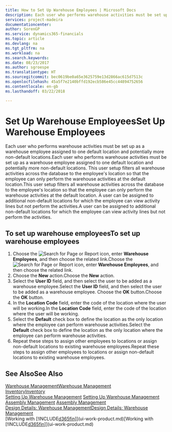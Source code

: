 ```yaml
---
title: How to Set Up Warehouse Employees | Microsoft Docs
description: Each user who performs warehouse activities must be set up as a warehouse employee assigned to one default location and potentially more non-default locations.
services: project-madeira
documentationcenter: 
author: SorenGP
ms.service: dynamics365-financials
ms.topic: article
ms.devlang: na
ms.tgt_pltfrm: na
ms.workload: na
ms.search.keywords: 
ms.date: 08/23/2017
ms.author: sgroespe
ms.translationtype: HT
ms.sourcegitcommit: bec0619be0a65e3625759e13d2866ac615d7513c
ms.openlocfilehash: 45a5f7e2140bffd192ecb586e45cc44894752656
ms.contentlocale: en-gb
ms.lasthandoff: 03/22/2018

---
```

# <a name="set-up-warehouse-employees"></a><span data-ttu-id="5d1c0-103">Set Up Warehouse Employees</span><span class="sxs-lookup"><span data-stu-id="5d1c0-103">Set Up Warehouse Employees</span></span>
<span data-ttu-id="5d1c0-104">Each user who performs warehouse activities must be set up as a warehouse employee assigned to one default location and potentially more non-default locations.</span><span class="sxs-lookup"><span data-stu-id="5d1c0-104">Each user who performs warehouse activities must be set up as a warehouse employee assigned to one default location and potentially more non-default locations.</span></span> <span data-ttu-id="5d1c0-105">This user setup filters all warehouse activities across the database to the employee's location so that the employee can only perform the warehouse activities at the default location.</span><span class="sxs-lookup"><span data-stu-id="5d1c0-105">This user setup filters all warehouse activities across the database to the employee's location so that the employee can only perform the warehouse activities at the default location.</span></span> <span data-ttu-id="5d1c0-106">A user can be assigned to additional non-default locations for which the employee can view activity lines but not perform the activities.</span><span class="sxs-lookup"><span data-stu-id="5d1c0-106">A user can be assigned to additional non-default locations for which the employee can view activity lines but not perform the activities.</span></span>

## <a name="to-set-up-warehouse-employees"></a><span data-ttu-id="5d1c0-107">To set up warehouse employees</span><span class="sxs-lookup"><span data-stu-id="5d1c0-107">To set up warehouse employees</span></span>  
1.  <span data-ttu-id="5d1c0-108">Choose the ![Search for Page or Report](media/ui-search/search_small.png "Search for Page or Report icon") icon, enter **Warehouse Employees**, and then choose the related link.</span><span class="sxs-lookup"><span data-stu-id="5d1c0-108">Choose the ![Search for Page or Report](media/ui-search/search_small.png "Search for Page or Report icon") icon, enter **Warehouse Employees**, and then choose the related link.</span></span>  
2. <span data-ttu-id="5d1c0-109">Choose the **New** action.</span><span class="sxs-lookup"><span data-stu-id="5d1c0-109">Choose the **New** action.</span></span>  
3. <span data-ttu-id="5d1c0-110">Select the **User ID** field, and then select the user to be added as a warehouse employee.</span><span class="sxs-lookup"><span data-stu-id="5d1c0-110">Select the **User ID** field, and then select the user to be added as a warehouse employee.</span></span> <span data-ttu-id="5d1c0-111">Choose the **OK** button.</span><span class="sxs-lookup"><span data-stu-id="5d1c0-111">Choose the **OK** button.</span></span>  
6.  <span data-ttu-id="5d1c0-112">In the **Location Code** field, enter the code of the location where the user will be working.</span><span class="sxs-lookup"><span data-stu-id="5d1c0-112">In the **Location Code** field, enter the code of the location where the user will be working.</span></span>  
7.  <span data-ttu-id="5d1c0-113">Select the **Default** check box to define the location as the only location where the employee can perform warehouse activities.</span><span class="sxs-lookup"><span data-stu-id="5d1c0-113">Select the **Default** check box to define the location as the only location where the employee can perform warehouse activities.</span></span>  
8.  <span data-ttu-id="5d1c0-114">Repeat these steps to assign other employees to locations or assign non-default locations to existing warehouse employees.</span><span class="sxs-lookup"><span data-stu-id="5d1c0-114">Repeat these steps to assign other employees to locations or assign non-default locations to existing warehouse employees.</span></span>  

## <a name="see-also"></a><span data-ttu-id="5d1c0-115">See Also</span><span class="sxs-lookup"><span data-stu-id="5d1c0-115">See Also</span></span>  
[<span data-ttu-id="5d1c0-116">Warehouse Management</span><span class="sxs-lookup"><span data-stu-id="5d1c0-116">Warehouse Management</span></span>](warehouse-manage-warehouse.md)  
[<span data-ttu-id="5d1c0-117">Inventory</span><span class="sxs-lookup"><span data-stu-id="5d1c0-117">Inventory</span></span>](inventory-manage-inventory.md)  
<span data-ttu-id="5d1c0-118">[Setting Up Warehouse Management](warehouse-setup-warehouse.md)   </span><span class="sxs-lookup"><span data-stu-id="5d1c0-118">[Setting Up Warehouse Management](warehouse-setup-warehouse.md)   </span></span>  
<span data-ttu-id="5d1c0-119">[Assembly Management](assembly-assemble-items.md)  </span><span class="sxs-lookup"><span data-stu-id="5d1c0-119">[Assembly Management](assembly-assemble-items.md)  </span></span>  
[<span data-ttu-id="5d1c0-120">Design Details: Warehouse Management</span><span class="sxs-lookup"><span data-stu-id="5d1c0-120">Design Details: Warehouse Management</span></span>](design-details-warehouse-management.md)  
<span data-ttu-id="5d1c0-121">[Working with [!INCLUDE[d365fin](includes/d365fin_md.md)]](ui-work-product.md)</span><span class="sxs-lookup"><span data-stu-id="5d1c0-121">[Working with [!INCLUDE[d365fin](includes/d365fin_md.md)]](ui-work-product.md)</span></span>  

